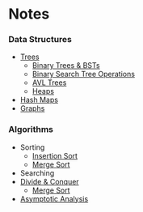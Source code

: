 # Notes

### Data Structures

- [Trees](./content/Data%20Structures/trees.md)
    - [Binary Trees & BSTs](./content/Data%20Structures/binary_trees.md)
    - [Binary Search Tree Operations](./content/Data%20Structures/bst_operations.md)
    - [AVL Trees](./content/Data%20Structures/avl_trees.md)
    - [Heaps](./content/Data%20Structures/heaps.md)
- [Hash Maps](./content/Data%20Structures/hashmaps.md)
- [Graphs](./content/Data%20Structures/graphs.md)

### Algorithms
- Sorting
    - [Insertion Sort](./content/Algorithms/insertion_sort.md)
    - [Merge Sort](./content/Algorithms/merge_sort.md)
- Searching
- [Divide & Conquer](./content/Algorithms/divide_and_conquer.md)
    - [Merge Sort](./content/Algorithms/merge_sort.md)
- [Asymptotic Analysis](./content/Algorithms/asymptotic_analysis.md)